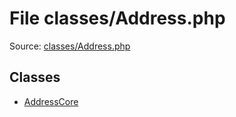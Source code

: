 File classes/Address.php
=========

Source: [classes/Address.php](https://github.com/PrestaShop/PrestaShop/blob/1.6.0.2/classes/Address.php)


Classes
-------

* [AddressCore](class.AddressCore.md)

